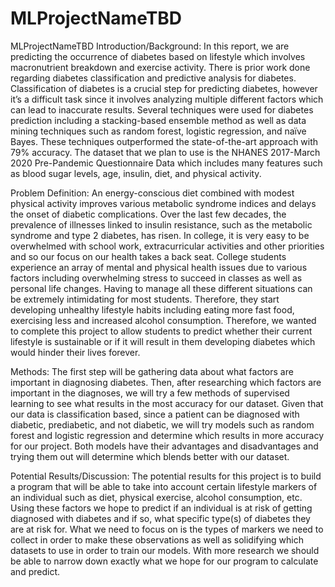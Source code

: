 # MLProjectNameTBD
MLProjectNameTBD
Introduction/Background:
In this report, we are predicting the occurrence of diabetes based on lifestyle which involves macronutrient breakdown and exercise activity. There is prior work done regarding diabetes classification and predictive analysis for diabetes. Classification of diabetes is a crucial step for predicting diabetes, however it’s a difficult task since it involves analyzing multiple different factors which can lead to inaccurate results. Several techniques were used for diabetes prediction including a stacking-based ensemble method as well as data mining techniques such as random forest, logistic regression, and naïve Bayes. These techniques outperformed the state-of-the-art approach with 79% accuracy. The dataset that we plan to use is the NHANES 2017-March 2020 Pre-Pandemic Questionnaire Data which includes many features such as blood sugar levels, age, insulin, diet, and physical activity.
 
Problem Definition:
An energy-conscious diet combined with modest physical activity improves various metabolic syndrome indices and delays the onset of diabetic complications. Over the last few decades, the prevalence of illnesses linked to insulin resistance, such as the metabolic syndrome and type 2 diabetes, has risen. In college, it is very easy to be overwhelmed with school work, extracurricular activities and other priorities and so our focus on our health takes a back seat. College students experience an array of mental and physical health issues due to various factors including overwhelming stress to succeed in classes as well as personal life changes. Having to manage all these different situations can be extremely intimidating for most students. Therefore, they start developing unhealthy lifestyle habits including eating more fast food, exercising less and increased alcohol consumption. Therefore, we wanted to complete this project to allow students to predict whether their current lifestyle is sustainable or if it will result in them developing diabetes which would hinder their lives forever. 
 
Methods:
The first step will be gathering data about what factors are important in diagnosing diabetes. Then, after researching which factors are important in the diagnoses, we will try a few methods of supervised learning to see what results in the most accuracy for our dataset. Given that our data is classification based, since a patient can be diagnosed with diabetic, prediabetic, and not diabetic, we will try models such as random forest and logistic regression and determine which results in more accuracy for our project. Both models have their advantages and disadvantages and trying them out will determine which blends better with our dataset.
 
Potential Results/Discussion:
The potential results for this project is to build a program that will be able to take into account certain lifestyle markers of an individual such as diet, physical exercise, alcohol consumption, etc. Using these factors we hope to predict if an individual is at risk of getting diagnosed with diabetes and if so, what specific type(s) of diabetes they are at risk for. What we need to focus on is the types of markers we need to collect in order to make these observations as well as solidifying which datasets to use in order to train our models. With more research we should be able to narrow down exactly what we hope for our program to calculate and predict.
